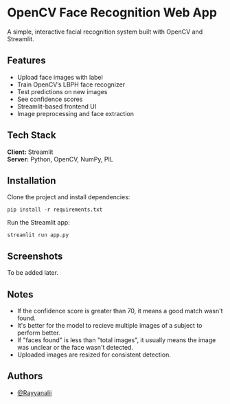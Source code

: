 # OpenCV Face Recognition Web App

A simple, interactive facial recognition system built with OpenCV and Streamlit.

## Features

- Upload face images with label
- Train OpenCV’s LBPH face recognizer
- Test predictions on new images
- See confidence scores
- Streamlit-based frontend UI
- Image preprocessing and face extraction

## Tech Stack

**Client:** Streamlit  
**Server:** Python, OpenCV, NumPy, PIL

## Installation

Clone the project and install dependencies:

    pip install -r requirements.txt

Run the Streamlit app:

    streamlit run app.py

## Screenshots

To be added later.

## Notes

- If the confidence score is greater than 70, it means a good match wasn't found.
- It's better for the model to recieve multiple images of a subject to perform better.
- If "faces found" is less than "total images", it usually means the image was unclear or the face wasn't detected.
- Uploaded images are resized for consistent detection.

## Authors

- [@Rayyanalii](https://github.com/Rayyanalii)
